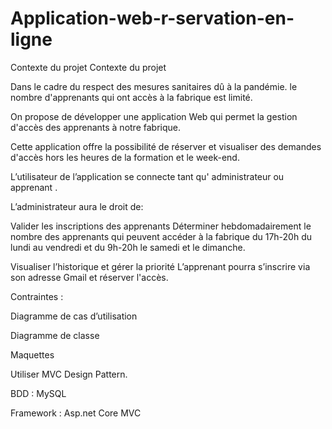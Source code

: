 # Application-web-r-servation-en-ligne


Contexte du projet
Contexte du projet

Dans le cadre du respect des mesures sanitaires dû à la pandémie. le nombre d'apprenants qui ont accès à la fabrique est limité.

On propose de développer une application Web qui permet la gestion d'accès des apprenants à notre fabrique.

Cette application offre la possibilité de réserver et visualiser des demandes d'accès hors les heures de la formation et le week-end.

L’utilisateur de l’application se connecte tant qu' administrateur ou apprenant .

L’administrateur aura le droit de:

Valider les inscriptions des apprenants Déterminer hebdomadairement le nombre des apprenants qui peuvent accéder à la fabrique du 17h-20h du lundi au vendredi et du 9h-20h le samedi et le dimanche.

Visualiser l’historique et gérer la priorité L’apprenant pourra s’inscrire via son adresse Gmail et réserver l'accès.

Contraintes :

Diagramme de cas d’utilisation

Diagramme de classe

Maquettes

Utiliser MVC Design Pattern.

BDD : MySQL

Framework : Asp.net Core MVC

